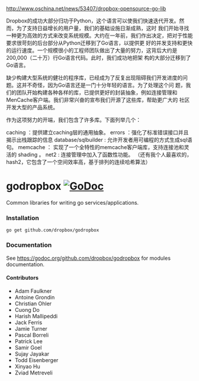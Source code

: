 http://www.oschina.net/news/53407/dropbox-opensource-go-lib

Dropbox的成功大部分归功于Python，这个语言可以使我们快速迭代开发。然而，为了支持日益增长的用户量，我们的基础设施日渐成熟，这时 我们开始寻找一种更为高效的方式来改变系统规模。大约在一年前，我们作出决定，把对于性能要求很苛刻的后台部分从Python迁移到了Go语言，以提供更 好的并发支持和更快的运行速度。一个规模很小的工程师团队做出了大量的努力，这背后大约是200,000（二十万）行Go语言代码。此时，我们成功地把架 构的大部分迁移到了Go语言。

缺少构建大型系统的健壮的程序库，已经成为了反复出现阻碍我们开发进度的问题。这并不奇怪，因为Go语言还是一门十分年轻的语言。为了处理这个问 题，我们的团队开始构建各种各样的库，已提供更好的封装抽象，例如连接管理和MenCache客户端。我们非常兴奋的宣布我们开源了这些库，帮助更广大的 社区开发大型的产品系统。

作为这项努力的开端，我们包含了许多库。下面列举几个：

caching ：提供建立caching层的通用抽象。
errors ：强化了标准错误接口并且揭示出栈跟踪的信息
database/sqlbuilder : 允许开发者用可编程的方式生成sql语句。
memcache ： 实现了一个全特性的memcache客户端库，支持连接池和灵活的 shading 。
net2 : 连接管理中加入了函数性功能。
（还有我个人最喜欢的，hash2，它包含了一个空间效率高，基于排列的连续哈希算法）
# godropbox [![GoDoc](https://godoc.org/github.com/dropbox/godropbox?status.png)](https://godoc.org/github.com/dropbox/godropbox)

Common libraries for writing go services/applications.

### Installation
``go get github.com/dropbox/godropbox``

### Documentation

See https://godoc.org/github.com/dropbox/godropbox for modules documentation.

#### Contributors
- Adam Faulkner
- Antoine Grondin
- Christian Ohler
- Cuong Do
- Harish Mallipeddi
- Jack Ferris
- Jamie Turner
- Pascal Borreli
- Patrick Lee
- Samir Goel
- Sujay Jayakar
- Todd Eisenberger
- Xinyao Hu
- Zviad Metreveli
